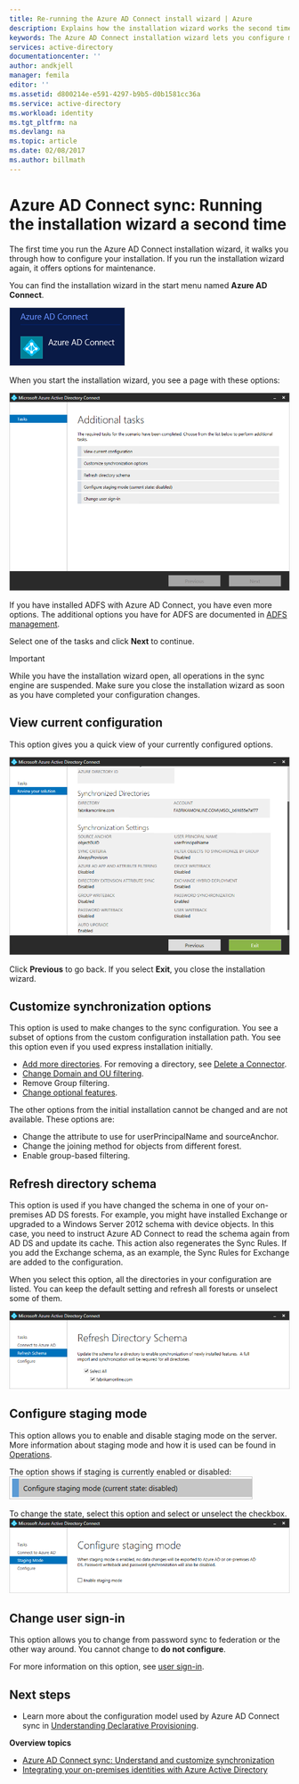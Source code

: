 ```yaml
---
title: Re-running the Azure AD Connect install wizard | Azure
description: Explains how the installation wizard works the second time you run it.
keywords: The Azure AD Connect installation wizard lets you configure maintenance settings the second time you run it
services: active-directory
documentationcenter: ''
author: andkjell
manager: femila
editor: ''
ms.assetid: d800214e-e591-4297-b9b5-d0b1581cc36a
ms.service: active-directory
ms.workload: identity
ms.tgt_pltfrm: na
ms.devlang: na
ms.topic: article
ms.date: 02/08/2017
ms.author: billmath
---
```


# Azure AD Connect sync: Running the installation wizard a second time
The first time you run the Azure AD Connect installation wizard, it walks you through how to configure your installation. If you run the installation wizard again, it offers options for maintenance.

You can find the installation wizard in the start menu named **Azure AD Connect**.

![Start menu](./media/active-directory-aadconnectsync-installation-wizard/startmenu.png)

When you start the installation wizard, you see a page with these options:

![Page with a list of additional tasks](./media/active-directory-aadconnectsync-installation-wizard/additionaltasks.png)

If you have installed ADFS with Azure AD Connect, you have even more options. The additional options you have for ADFS are documented in [ADFS management](active-directory-aadconnect-federation-management.md#ad-fs-management).

Select one of the tasks and click **Next** to continue.

> [!IMPORTANT]
> While you have the installation wizard open, all operations in the sync engine are suspended. Make sure you close the installation wizard as soon as you have completed your configuration changes.
> 
> 

## View current configuration
This option gives you a quick view of your currently configured options.

![Page with a list of all options and their state](./media/active-directory-aadconnectsync-installation-wizard/viewconfig.png)

Click **Previous** to go back. If you select **Exit**, you close the installation wizard.

## Customize synchronization options
This option is used to make changes to the sync configuration. You see a subset of options from the custom configuration installation path. You see this option even if you used express installation initially.

- [Add more directories](/documentation/articles/active-directory-aadconnect-get-started-custom/#connect-your-directories/). For removing a directory, see [Delete a Connector](active-directory-aadconnectsync-service-manager-ui-connectors.md#delete).
- [Change Domain and OU filtering](/documentation/articles/active-directory-aadconnect-get-started-custom/#domain-and-ou-filtering/).
- Remove Group filtering.
- [Change optional features](/documentation/articles/active-directory-aadconnect-get-started-custom/#optional-features/).

The other options from the initial installation cannot be changed and are not available. These options are:

- Change the attribute to use for userPrincipalName and sourceAnchor.
- Change the joining method for objects from different forest.
- Enable group-based filtering.

## Refresh directory schema
This option is used if you have changed the schema in one of your on-premises AD DS forests. For example, you might have installed Exchange or upgraded to a Windows Server 2012 schema with device objects. In this case, you need to instruct Azure AD Connect to read the schema again from AD DS and update its cache. This action also regenerates the Sync Rules. If you add the Exchange schema, as an example, the Sync Rules for Exchange are added to the configuration.

When you select this option, all the directories in your configuration are listed. You can keep the default setting and refresh all forests or unselect some of them.

![Page with a list of all directories in the environment](./media/active-directory-aadconnectsync-installation-wizard/refreshschema.png)

## Configure staging mode
This option allows you to enable and disable staging mode on the server. More information about staging mode and how it is used can be found in [Operations](active-directory-aadconnectsync-operations.md#staging-mode).

The option shows if staging is currently enabled or disabled:  
![Option that is also showing the current state of staging mode](./media/active-directory-aadconnectsync-installation-wizard/stagingmodecurrentstate.png)

To change the state, select this option and select or unselect the checkbox.  
![Option that is also showing the current state of staging mode](./media/active-directory-aadconnectsync-installation-wizard/stagingmodeenable.png)

## Change user sign-in
This option allows you to change from password sync to federation or the other way around. You cannot change to **do not configure**.

For more information on this option, see [user sign-in](active-directory-aadconnect-user-signin.md#changing-user-sign-in-method).

## Next steps
- Learn more about the configuration model used by Azure AD Connect sync in [Understanding Declarative Provisioning](active-directory-aadconnectsync-understanding-declarative-provisioning.md).

**Overview topics**

- [Azure AD Connect sync: Understand and customize synchronization](active-directory-aadconnectsync-whatis.md)
- [Integrating your on-premises identities with Azure Active Directory](active-directory-aadconnect.md)
